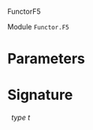 FunctorF5

 Module  `` Functor.F5 `` 

# Parameters



# Signature


<a id="type-t"></a>
###### &nbsp; type t

